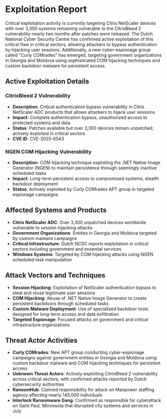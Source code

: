 # Exploitation Report

Critical exploitation activity is currently targeting Citrix NetScaler devices with over 3,300 systems remaining vulnerable to the CitrixBleed 2 vulnerability nearly two months after patches were released. The Dutch National Cyber Security Centre has confirmed active exploitation of this critical flaw in critical sectors, allowing attackers to bypass authentication by hijacking user sessions. Additionally, a new cyber-espionage group called "Curly COMrades" has emerged, targeting government organizations in Georgia and Moldova using sophisticated COM hijacking techniques and custom backdoor malware for persistent access.

## Active Exploitation Details

### CitrixBleed 2 Vulnerability
- **Description**: Critical authentication bypass vulnerability in Citrix NetScaler ADC products that allows attackers to hijack user sessions
- **Impact**: Complete authentication bypass, unauthorized access to protected systems and data
- **Status**: Patches available but over 3,300 devices remain unpatched; actively exploited in critical sectors
- **CVE ID**: CVE-2025-6543

### NGEN COM Hijacking Vulnerability
- **Description**: COM hijacking technique exploiting the .NET Native Image Generator (NGEN) to maintain persistence through seemingly inactive scheduled tasks
- **Impact**: Long-term persistent access to compromised systems, stealth backdoor deployment
- **Status**: Actively exploited by Curly COMrades APT group in targeted espionage campaigns

## Affected Systems and Products

- **Citrix NetScaler ADC**: Over 3,300 unpatched devices worldwide vulnerable to session hijacking attacks
- **Government Organizations**: Entities in Georgia and Moldova targeted by custom malware campaigns
- **Critical Infrastructure**: Dutch NCSC reports exploitation in critical sectors including government and essential services
- **Windows Systems**: Targeted by COM hijacking attacks using NGEN scheduled task manipulation

## Attack Vectors and Techniques

- **Session Hijacking**: Exploitation of NetScaler authentication bypass to steal and reuse legitimate user sessions
- **COM Hijacking**: Abuse of .NET Native Image Generator to create persistent backdoors through scheduled tasks
- **Custom Malware Deployment**: Use of specialized backdoor tools designed for long-term access and data exfiltration
- **Targeted Espionage**: Focused attacks on government and critical infrastructure organizations

## Threat Actor Activities

- **Curly COMrades**: New APT group conducting cyber-espionage campaigns against government entities in Georgia and Moldova using custom backdoor malware and COM hijacking techniques for persistent access
- **Unknown Threat Actors**: Actively exploiting CitrixBleed 2 vulnerability across critical sectors, with confirmed attacks reported by Dutch cybersecurity authorities
- **RansomHub**: Claimed responsibility for attack on Manpower staffing agency affecting nearly 145,000 individuals
- **Interlock Ransomware Gang**: Confirmed as responsible for cyberattack on Saint Paul, Minnesota that disrupted city systems and services in July